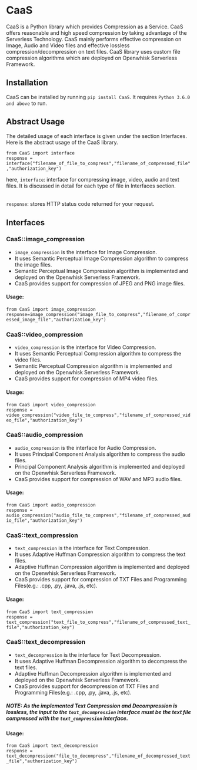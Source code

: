 # CaaS

CaaS is a Python library which provides Compression as a Service. CaaS offers reasonable and high speed compression by taking advantage of the Serverless Technology. CaaS mainly performs effective compression on Image, Audio and Video files and effective lossless compression/decompression on text files. CaaS library uses custom file compression algorithms which are deployed on Openwhisk Serverless Framework.

## Installation

CaaS can be installed by running ` pip install CaaS `. It requires ` Python 3.6.0 and above ` to run. 

## Abstract Usage

The detailed usage of each interface is given under the section Interfaces. Here is the abstract usage of the CaaS library.

`from CaaS import interface` <br />
`response = interface("filename_of_file_to_compress","filename_of_compressed_file","authorization_key")`

here,
` interface `: interface for compressing image, video, audio and text files. It is discussed in detail for each type of file in Interfaces section.
######
` response `: stores HTTP status code returned for your request.  

## Interfaces

### CaaS::image_compression
- `image_compression` is the interface for Image Compression.
- It uses Semantic Perceptual Image Compression algorithm to compress the image files.
- Semantic Perceptual Image Compression algorithm is implemented and deployed on the Openwhisk Serverless Framework.
- CaaS provides support for compression of JPEG and PNG image files.

#### Usage:
`from CaaS import image_compression` <br />
`response=image_compression("image_file_to_compress","filename_of_compressed_image_file","authorization_key")`


### CaaS::video_compression
- `video_compression` is the interface for Video Compression.
- It uses Semantic Perceptual Compression algorithm to compress the video files.
- Semantic Perceptual Compression algorithm is implemented and deployed on the Openwhisk Serverless Framework.
- CaaS provides support for compression of MP4 video files.

#### Usage:
`from CaaS import video_compression` <br />
`response = video_compression("video_file_to_compress","filename_of_compressed_video_file","authorization_key")`

### CaaS::audio_compression
- `audio_compression` is the interface for Audio Compression.
- It uses Principal Component Analysis algorithm to compress the audio files.
- Principal Component Analysis algorithm is implemented and deployed on the Openwhisk Serverless Framework.
- CaaS provides support for compression of WAV and MP3 audio files.

#### Usage:
`from CaaS import audio_compression` <br />
`response = audio_compression("audio_file_to_compress","filename_of_compressed_audio_file","authorization_key")`


### CaaS::text_compression
- `text_compression` is the interface for Text Compression.
- It uses Adaptive Huffman Compression algorithm to compress the text files.
- Adaptive Huffman Compression algorithm is implemented and deployed on the Openwhisk Serverless Framework.
- CaaS provides support for compression of TXT Files and Programming Files(e.g.: .cpp, .py, .java, .js, etc).

#### Usage:
`from CaaS import text_compression` <br />
`response = text_compression("text_file_to_compress","filename_of_compressed_text_file","authorization_key")`

### CaaS::text_decompression
- `text_decompression` is the interface for Text Decompression.
- It uses Adaptive Huffman Decompression algorithm to decompress the text files.
- Adaptive Huffman Decompression algorithm is implemented and deployed on the Openwhisk Serverless Framework.
- CaaS provides support for decompression of TXT Files and Programming Files(e.g.: .cpp, .py, .java, .js, etc).

##### NOTE: As the implemented Text Compression and Decompression is lossless, the input to the `text_decompression` interface must be the text file compressed with the `text_compression` interface.


#### Usage:
`from CaaS import text_decompression` <br />
`response = text_decompression("file_to_decompress","filename_of_decompressed_text_file","authorization_key")`


